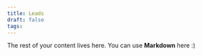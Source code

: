 ```yaml
---
title: Leads
draft: false
tags:
---
```

 
The rest of your content lives here. You can use **Markdown** here :)